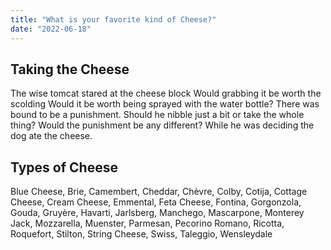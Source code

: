 ```yaml
---
title: "What is your favorite kind of Cheese?"
date: "2022-06-18"
---
```


## Taking the Cheese

The wise tomcat stared at the cheese block
Would grabbing it be worth the scolding
Would it be worth being sprayed with the water bottle?
There was bound to be a punishment.
Should he nibble just a bit or take the whole thing?
Would the punishment be any different?
While he was deciding the dog ate the cheese.

## Types of Cheese
Blue Cheese, Brie, Camembert, Cheddar, Chèvre, Colby, Cotija, Cottage Cheese, Cream Cheese, Emmental, Feta Cheese, Fontina, Gorgonzola, Gouda, Gruyère, Havarti, Jarlsberg, Manchego, Mascarpone, Monterey Jack, Mozzarella, Muenster, Parmesan, Pecorino Romano, Ricotta, Roquefort, Stilton, String Cheese, Swiss, Taleggio, Wensleydale